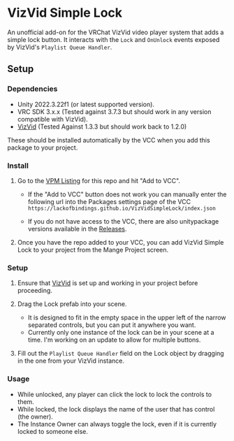 # VizVid Simple Lock

An unofficial add-on for the VRChat VizVid video player system that adds a simple lock button. It interacts with the `Lock` and `OnUnlock` events exposed by VizVid's `Playlist Queue Handler`.

## Setup

### Dependencies

- Unity 2022.3.22f1 (or latest supported version).
- VRC SDK 3.x.x (Tested against 3.7.3 but should work in any version compatible with VizVid).
- [VizVid](https://github.com/JLChnToZ/VVMW) (Tested Against 1.3.3 but should work back to 1.2.0)

These should be installed automatically by the VCC when you add this package to your project.

### Install

1. Go to the [VPM Listing](https://lackofbindings.github.io/VizVidSimpleLock/) for this repo and hit "Add to VCC".
   
   - If the "Add to VCC" button does not work you can manually enter the following url into the Packages settings page of the VCC `https://lackofbindings.github.io/VizVidSimpleLock/index.json` 

   - If you do not have access to the VCC, there are also unitypackage versions available in the [Releases](https://github.com/lackofbindings/VizVidSimpleLock/releases/latest).

2. Once you have the repo added to your VCC, you can add VizVid Simple Lock to your project from the Mange Project screen.

### Setup

1. Ensure that [VizVid](https://github.com/JLChnToZ/VVMW) is set up and working in your project before proceeding.
   
2. Drag the Lock prefab into your scene.
   - It is designed to fit in the empty space in the upper left of the narrow separated controls, but you can put it anywhere you want.
   - Currently only one instance of the lock can be in your scene at a time. I'm working on an update to allow for multiple buttons.
	
3. Fill out the `Playlist Queue Handler` field on the Lock object by dragging in the one from your VizVid instance.

### Usage

- While unlocked, any player can click the lock to lock the controls to them.
- While locked, the lock displays the name of the user that has control (the owner).
- The Instance Owner can always toggle the lock, even if it is currently locked to someone else.
